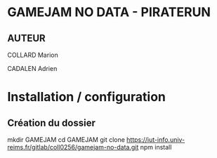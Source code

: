 # GAMEJAM NO DATA - PIRATERUN

## AUTEUR

COLLARD Marion

CADALEN Adrien

# Installation / configuration

## Création du dossier
mkdir GAMEJAM
cd GAMEJAM
git clone https://iut-info.univ-reims.fr/gitlab/coll0256/gamejam-no-data.git
npm install

## 
